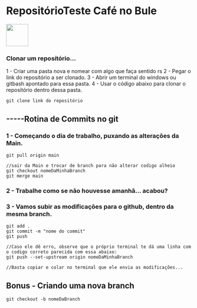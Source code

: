 # RepositórioTeste Café no Bule 
<img src="https://encrypted-tbn0.gstatic.com/images?q=tbn:ANd9GcRimgwN0yxiKDLmKa5dHz8Z8jq8IupAxz_3kQ&usqp=CAU" width="60px" alt="">


### Clonar um reposítório...
1 - Criar uma pasta nova e nomear com algo que faça sentido rs
2 - Pegar o link do repositório a ser clonado. 
3 - Abrir um terminal do windows ou gitbash apontado para essa pasta.
4 - Usar o código abaixo para clonar o repositório dentro dessa pasta.
```
git clone link do repositório
```


## -----Rotina de Commits no git
### 1 - Começando o dia de trabalho, puxando as alterações da Main.
```
git pull origin main

//sair da Main e trocar de branch para não alterar codigo alheio
git checkout nomeDaMinhaBranch
git merge main
```
### 2 - Trabalhe como se não houvesse amanhã...  acabou?

### 3 - Vamos subir as modificações para o github, dentro da **mesma branch**.
```
git add .
git commit -m "nome do commit"
git push 

//Caso ele dê erro, observe que o próprio terminal te dá uma linha com o codigo correto parecida com essa abaixo:
git push --set-upstream origin nomeDaMinhaBranch

//Basta copiar e colar no terminal que ele envia as modificações...
```

## Bonus - Criando uma nova branch
```git checkout -b nomeDaBranch```
